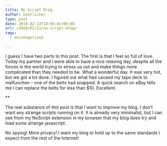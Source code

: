 ```yaml
---
title: No Script Blog
author: bootlicker
type: post
date: 2018-02-13T10:56:01+00:00
url: /2018/02/13/no-script-blog/
tags:
  - Uncategorised

---
```

I guess I have two parts to this post. The first is that I feel so full of love. Today my partner and I were able to have a nice relaxing day, despite all the forces in the world trying to stress us out and make things more complicated than they needed to be. What a wonderful day. It was very hot, but we got a lot done. I figured out what had caused my tape deck to malfunction &#8211; one of the belts had snapped. A quick search on eBay tells me I can replace the belts for less than $10. Excellent.

**

The real substance of this post is that I want to improve my blog. I don&#8217;t want any strange scripts running on it. It is already very minimalist, but I can see from my NoScript extension in my browser that my blog does try and load some strange javascript.

No spying! More privacy! I want my blog to hold up to the same standards I expect from the rest of the Internet!
